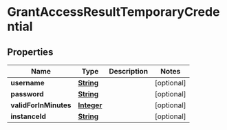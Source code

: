 

# GrantAccessResultTemporaryCredential


## Properties

| Name | Type | Description | Notes |
|------------ | ------------- | ------------- | -------------|
|**username** | [**String**](String.md) |  |  [optional] |
|**password** | [**String**](String.md) |  |  [optional] |
|**validForInMinutes** | [**Integer**](Integer.md) |  |  [optional] |
|**instanceId** | [**String**](String.md) |  |  [optional] |



